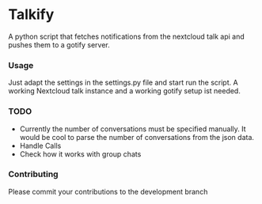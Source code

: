 # Talkify
A python script that fetches notifications from the nextcloud talk api and pushes them to a gotify server.

### Usage
Just adapt the settings in the settings.py file and start run the script.
A working Nextcloud talk instance and a working gotify setup ist needed.

### TODO
* Currently the number of conversations must be specified manually. It would be cool to parse the number of conversations from the json data.
* Handle Calls
* Check how it works with group chats

### Contributing
Please commit your contributions to the development branch
